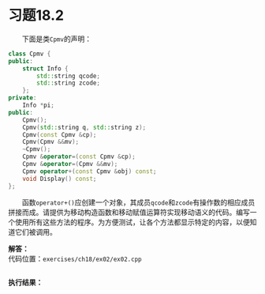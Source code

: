 # 习题18.2

&emsp;&emsp;下面是类`Cpmv`的声明：
```c++
class Cpmv {
public:
    struct Info {
        std::string qcode;
        std::string zcode;
    };
private:
    Info *pi;
public:
    Cpmv();
    Cpmv(std::string q, std::string z);
    Cpmv(const Cpmv &cp);
    Cpmv(Cpmv &&mv);
    ~Cpmv();
    Cpmv &operator=(const Cpmv &cp);
    Cpmv &operator=(Cpmv &&mv);
    Cpmv operator+(const Cpmv &obj) const;
    void Display() const;
};
```
&emsp;&emsp;函数`operator+()`应创建一个对象，其成员`qcode`和`zcode`有操作数的相应成员拼接而成。请提供为移动构造函数和移动赋值运算符实现移动语义的代码。编写一个使用所有这些方法的程序。为方便测试，让各个方法都显示特定的内容，以便知道它们被调用。

**解答：**  
代码位置：`exercises/ch18/ex02/ex02.cpp`
```c++

```

**执行结果：**  
```

```